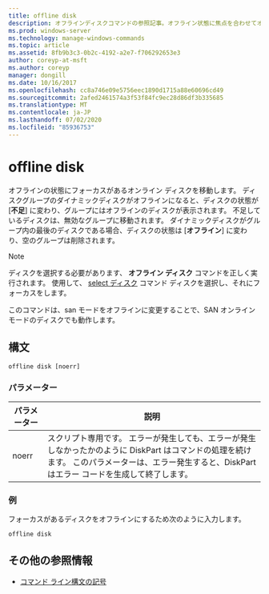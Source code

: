 ```yaml
---
title: offline disk
description: オフラインディスクコマンドの参照記事。オフライン状態に焦点を合わせてオンラインディスクを取得します。
ms.prod: windows-server
ms.technology: manage-windows-commands
ms.topic: article
ms.assetid: 8fb9b3c3-0b2c-4192-a2e7-f706292653e3
author: coreyp-at-msft
ms.author: coreyp
manager: dongill
ms.date: 10/16/2017
ms.openlocfilehash: cc8a746e09e5756eec1890d1715a88e60696cd49
ms.sourcegitcommit: 2afed2461574a3f53f84fc9ec28d86df3b335685
ms.translationtype: MT
ms.contentlocale: ja-JP
ms.lasthandoff: 07/02/2020
ms.locfileid: "85936753"
---
```

# <a name="offline-disk"></a>offline disk

オフラインの状態にフォーカスがあるオンライン ディスクを移動します。 ディスクグループのダイナミックディスクがオフラインになると、ディスクの状態が [**不足**] に変わり、グループにはオフラインのディスクが表示されます。 不足しているディスクは、無効なグループに移動されます。 ダイナミックディスクがグループ内の最後のディスクである場合、ディスクの状態は [**オフライン**] に変わり、空のグループは削除されます。

> [!NOTE]
> ディスクを選択する必要があります、 **オフライン ディスク** コマンドを正しく実行されます。 使用して、 [select ディスク](select-disk.md) コマンド ディスクを選択し、それにフォーカスをします。
>
> このコマンドは、san モードをオフラインに変更することで、SAN オンラインモードのディスクでも動作します。

## <a name="syntax"></a>構文

```
offline disk [noerr]
```

### <a name="parameters"></a>パラメーター

| パラメーター | 説明 |
| --------- | ----------- |
| noerr | スクリプト専用です。 エラーが発生しても、エラーが発生しなかったかのように DiskPart はコマンドの処理を続けます。 このパラメーターは、エラー発生すると、DiskPart はエラー コードを生成して終了します。 |

### <a name="examples"></a>例

フォーカスがあるディスクをオフラインにするため次のように入力します。

```
offline disk
```

## <a name="additional-references"></a>その他の参照情報

- [コマンド ライン構文の記号](command-line-syntax-key.md)
